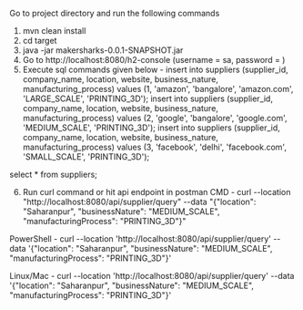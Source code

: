 Go to project directory and run the following commands
1. mvn clean install
2. cd target
3. java -jar makersharks-0.0.1-SNAPSHOT.jar
4. Go to http://localhost:8080/h2-console (username = sa, password = )
5. Execute sql commands given below - 
insert into suppliers (supplier_id, company_name, location, website, business_nature, manufacturing_process) values (1, 'amazon', 'bangalore', 'amazon.com', 'LARGE_SCALE', 'PRINTING_3D');
insert into suppliers (supplier_id, company_name, location, website, business_nature, manufacturing_process) values (2, 'google', 'bangalore', 'google.com', 'MEDIUM_SCALE', 'PRINTING_3D');
insert into suppliers (supplier_id, company_name, location, website, business_nature, manufacturing_process) values (3, 'facebook', 'delhi', 'facebook.com', 'SMALL_SCALE', 'PRINTING_3D');

select * from suppliers;

6. Run curl command or hit api endpoint in postman
CMD - curl --location "http://localhost:8080/api/supplier/query" --data "{\"location\": \"Saharanpur\", \"businessNature\": \"MEDIUM_SCALE\", \"manufacturingProcess\": \"PRINTING_3D\"}"

PowerShell - curl --location 'http://localhost:8080/api/supplier/query' --data '{"location": "Saharanpur", "businessNature": "MEDIUM_SCALE", "manufacturingProcess": "PRINTING_3D"}'

Linux/Mac - curl --location 'http://localhost:8080/api/supplier/query' --data '{"location": "Saharanpur", "businessNature": "MEDIUM_SCALE", "manufacturingProcess": "PRINTING_3D"}'
